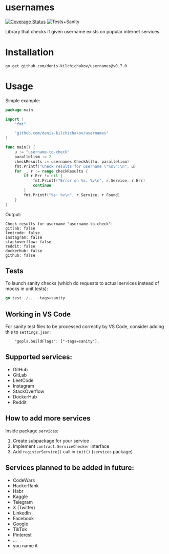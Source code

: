 # usernames

[![Coverage Status](https://coveralls.io/repos/github/denis-kilchichakov/usernames/badge.svg?branch=main)](https://coveralls.io/github/denis-kilchichakov/usernames?branch=main)
![Tests+Sanity](https://github.com/denis-kilchichakov/usernames/actions/workflows/goveralls.yml/badge.svg)

Library that checks if given username exists on popular internet services.

# Installation
```
go get github.com/denis-kilchichakov/usernames@v0.7.0
```

# Usage
Simple example:
```go
package main

import (
	"fmt"

	"github.com/denis-kilchichakov/usernames"
)

func main() {
	u := "username-to-check"
	parallelism := 2
	checkResults := usernames.CheckAll(u, parallelism)
	fmt.Printf("Check results for username \"%s\":\n", u)
	for _, r := range checkResults {
		if r.Err != nil {
			fmt.Printf("Error on %s: %v\n", r.Service, r.Err)
			continue
		}
		fmt.Printf("%s: %v\n", r.Service, r.Found)
	}
}
```
Output:
```
Check results for username "username-to-check":
gitlab: false
leetcode: false
instagram: false
stackoverflow: false
reddit: false
dockerhub: false
github: false
```

## Tests

To launch sanity checks (which do requests to actual services instead of mocks in unit tests):
```go
go test ./... -tags=sanity
```

## Working in VS Code

For sanity test files to be processed correctly by VS Code, consider adding this to `settings.json`:
```
    "gopls.buildFlags": ["-tags=sanity"],
```

## Supported services:
* GitHub
* GitLab
* LeetCode
* Instagram
* StackOverflow
* DockerHub
* Reddit

## How to add more services
Inside package `services`:
1. Create subpackage for your service
1. Implement `contract.ServiceChecker` interface
1. Add `registerService()` call in `init()` (`services` package)

## Services planned to be added in future:
* CodeWars
* HackerRank
* Habr
* Kaggle
* Telegram
* X (Twitter)
* LinkedIn
* Facebook
* Google
* TikTok
* Pinterest
* ...
* you name it
